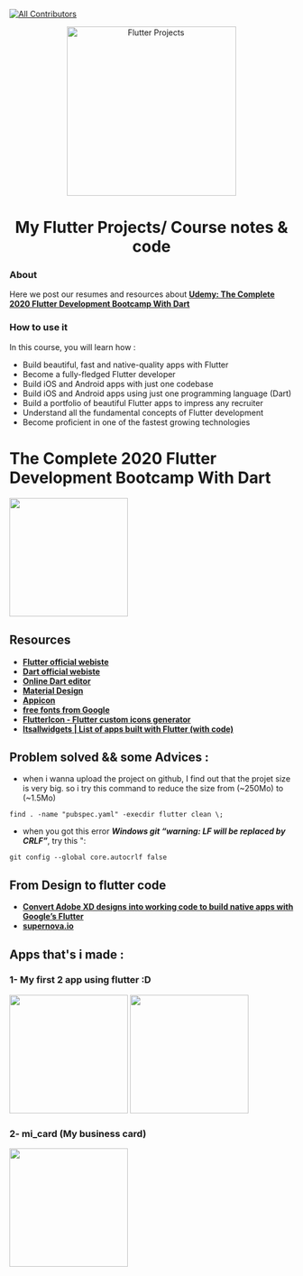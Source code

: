 [![All Contributors](https://img.shields.io/badge/all_contributors-1-green.svg?style=flat-square)](#contributors-)


<p align="center">
  <a href="flutter.dev">
    <img alt="Flutter Projects" src="https://flutter.dev/assets/flutter-lockup-1caf6476beed76adec3c477586da54de6b552b2f42108ec5bc68dc63bae2df75.png" width="300" />
  </a>
</p>
<h1 align="center">
  My Flutter Projects/ Course notes & code
</h1>

### About

Here we post our resumes and resources about **[Udemy: The Complete 2020 Flutter Development Bootcamp With Dart](https://www.udemy.com/course/flutter-bootcamp-with-dart/)**

### How to use it 
In this course, you will learn how :

- Build beautiful, fast and native-quality apps with Flutter
- Become a fully-fledged Flutter developer
- Build iOS and Android apps with just one codebase
- Build iOS and Android apps using just one programming language (Dart)
- Build a portfolio of beautiful Flutter apps to impress any recruiter
- Understand all the fundamental concepts of Flutter development
- Become proficient in one of the fastest growing technologies

# The Complete 2020 Flutter Development Bootcamp With Dart

<img src="https://flutter.dev/assets/flutter-lockup-1caf6476beed76adec3c477586da54de6b552b2f42108ec5bc68dc63bae2df75.png" width="210" >


## Resources  

- **[Flutter official webiste](https://flutter.dev)**
- **[Dart official webiste](https://dart.dev)**
- **[Online Dart editor](https://dartpad.dev)**
- **[Material Design](https://material.io)**
- **[Appicon](https://appicon.co)**
- **[free fonts from Google](https://fonts.google.com/)**
- **[FlutterIcon - Flutter custom icons generator](https://www.fluttericon.com)**
- **[Itsallwidgets | List of apps built with Flutter (with code)](https://itsallwidgets.com)**


## Problem solved && some Advices : 
 
- when i wanna upload the project on github, I find out that the projet size is very big. so i try this command to reduce the size from (~250Mo) to (~1.5Mo)

``find . -name "pubspec.yaml" -execdir flutter clean \;``

- when you got this error ***Windows git “warning: LF will be replaced by CRLF”***, try this ":

``git config --global core.autocrlf false``

## From Design to flutter code 

- **[Convert Adobe XD designs into working code to build native apps with Google’s Flutter](https://xd.adobelanding.com/xd-to-flutter/)**
- **[supernova.io](https://supernova.io/features/flutter)**

## Apps that's i made :

### 1- My first 2 app using flutter :D 
<p float="left">
  <img src="https://pbs.twimg.com/media/Eg75zYuXkAQsf4Y?format=jpg&name=4096x4096" width="210" />
  <img src="https://pbs.twimg.com/media/Eg75zZ6X0AEQlT2?format=jpg&name=4096x4096" width="210" /> 
</p>


### 2- mi_card (My business card) 
<img src="https://pbs.twimg.com/media/Ehb9-YQXkAAFdYz?format=jpg&name=large" width="210" >


